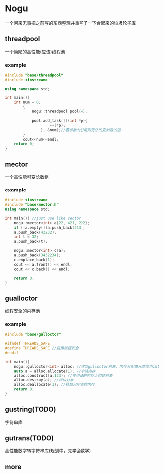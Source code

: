 # Nogu
一个闲来无事把之前写的东西整理并重写了一下合起来的垃圾轮子库
## threadpool
一个简陋的高性能(应该)线程池
### example
```c++
#include "base/threadpool"
#include <iostream>

using namespace std;

int main(){
    int num = 0;
        {
            nogu::threadpool pool(4);
    
            pool.add_task([](int *p){
                    ++(*p);
                }, &num);//若参数为引用则无法改变参数的值
        }
        cout<<num<<endl;
    return 0;
}
```
## mector
一个高性能可变长数组
### example
```c++
#include <iostream>
#include "base/mector.h"
using namespace std;

int main(){ //just use like vector
    nogu::mector<int> a{22, 421, 222};
    if (!a.empty())a.push_back(213);
    a.push_back(43232);
    int t = 32;
    a.push_back(t);

    nogu::mector<int> c(a);
    a.push_back(3432234);
    c.emplace_back(1);
    cout << a.front() << endl;
    cout << c.back() << endl;
    
    return 0;
}
```
## gualloctor
线程安全的内存池
### example
```c++
#include "base/gulloctor"

#ifndef THREADS_SAFE
#define THREADS_SAFE //启用线程安全
#endif

int main(){
    nogu::gulloctor<int> alloc; //建立gulloctor对象，内存分配单元类型为int
    auto a = alloc.allocate(1); //申请内存
    alloc.construct(a,123); //在申请的内存上构建对象
    alloc.destroy(a); //析构对象
    alloc.deallocate(1); //释放已申请的内存
    return 0;
}
```
## gustring(TODO)
字符串库
## gutrans(TODO)
高性能数字转字符串库(规划中，先学会数学)
## more
